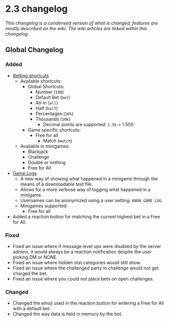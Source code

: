 # 2.3 changelog
*This changelog is a condensed version of what is changed, features are mostly described on the wiki. The wiki articles are linked within this changelog.*

## Global Changelog
### Added
- [Betting shortcuts](https://wiki.skuddbot.xyz/minigames/betting-shortcuts)
  - Available shortcuts:
    - Global Shortcuts:
      - Number (`100`)
      - Default Bet (`bet`)
      - All-in (`all`)
      - Half (`half`)
      - Percentages (`10%`)
      - Thousands (`10k`)
        - Decimal points are supported: `1.5k` = 1 500
    - Game specific shortcuts:
      - Free for all
        - Match (`match`)
  - Available in minigames:
    - Blackjack
    - Challenge
    - Double or nothing
    - Free for All
- [Game Logs](https://wiki.skuddbot.xyz/minigames/game-logs)
  - A new way of showing what happened in a minigame through the means of a downloadable text file.
  - Allows for a more verbose way of logging what happened in a minigame.
  - Usernames can be anonymized using a user setting: `ANON_GAME_LOG`.
  - Minigames supported:
    - Free for all
- Added a reaction button for matching the current highest bet in a Free for All.


### Fixed
- Fixed an issue where if message level ups were disabled by the server admins, it would always be a reaction notification despite the user picking DM or NONE.
- Fixed an issue where hidden stat categories would still show.
- Fixed an issue where the challenged party in challenge would not get charged the bet.
- Fixed an issue where you could not place bets on open challenges.

### Changed
- Changed the emoji used in the reaction button for entering a Free for All with a default bet.
- Changed the way data is held in memory by the bot.